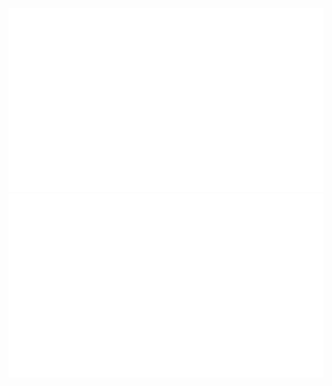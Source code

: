 ![](https://raw.githubusercontent.com/ItsD3m0n/github-stats/master/generated/overview.svg#gh-dark-mode-only)
![](https://raw.githubusercontent.com/ItsD3m0n/github-stats/master/generated/languages.svg#gh-dark-mode-only)

<!--
**ItsD3m0n/ItsD3m0n** is a ✨ _special_ ✨ repository because its `README.md` (this file) appears on your GitHub profile.

Here are some ideas to get you started:

- 🔭 I’m currently working on ...
- 🌱 I’m currently learning ...
- 👯 I’m looking to collaborate on ...
- 🤔 I’m looking for help with ...
- 💬 Ask me about ...
- 📫 How to reach me: ...
- 😄 Pronouns: ...
- ⚡ Fun fact: ...
-->
